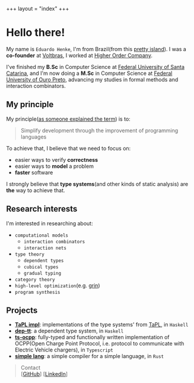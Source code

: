 +++
layout = "index"
+++
<!-- framed = true -->

# Hello there!

My name is `Eduardo Henke`, I'm from Brazil(from this [pretty island](https://en.wikipedia.org/wiki/Florian%C3%B3polis)). I was a **co-founder** at [Voltbras](https://voltbras.com.br/), I worked at [Higher Order Company](https://github.com/HigherOrderCO).

I've finished my **B.Sc** in Computer Science at [Federal University of Santa Catarina](https://ufsc.br/), and I'm now doing a **M.Sc** in Computer Science at [Federal University of Ouro Preto](https://ufop.br/), advancing my studies in formal methods and interaction combinators.

## My principle

My principle([as someone explained the term](https://www.youtube.com/watch?v=PUv66718DII)) is to:

> Simplify development through the improvement of programming languages

To achieve that, I believe that we need to focus on:
- easier ways to verify **correctness**
- easier ways to **model** a problem
- **faster** software

I strongly believe that **type systems**(and other kinds of static analysis) are **the** way to achieve that.


## Research interests

I'm interested in researching about:
- `computational models`
  - `interaction combinators`
  - `interaction nets`
- `type theory`
  - `dependent types`
  - `cubical types`
  - `gradual typing`
- `category theory`
- `high-level optimization`(e.g. [grin](https://grin-compiler.github.io/))
- `program synthesis`

## Projects

- [**TaPL impl**](https://github.com/eduhenke/tapl-impl): implementations of the type systems' from [TaPL](https://www.cis.upenn.edu/~bcpierce/tapl/), in `Haskell`
- [**dep-tt**](https://github.com/eduhenke/dep-tt): a dependent type system, in `Haskell`
- [**ts-ocpp**](https://github.com/voltbras/ts-ocpp): fully-typed and functionally written implementation of OCPP(Open Charge Point Protocol, i.e. protocol to communicate with Electric Vehicle chargers), in `Typescript`
- [**simple lang**](https://github.com/eduhenke/ferrugem-lang): a simple compiler for a simple language, in `Rust`


> Contact  
> [[GitHub](https://github.com/eduhenke)]
> [[LinkedIn](https://www.linkedin.com/in/eduardo-henke-731b33121)]

